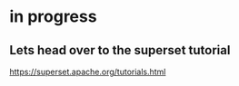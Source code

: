 # in progress

## Lets head over to the superset tutorial  


https://superset.apache.org/tutorials.html